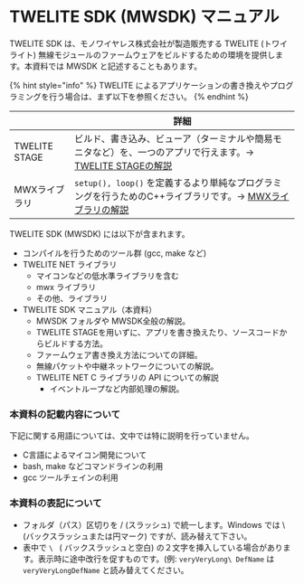 # TWELITE SDK (MWSDK) マニュアル



TWELITE SDK は、モノワイヤレス株式会社が製造販売する TWELITE (トワイライト) 無線モジュールのファームウェアをビルドするための環境を提供します。本資料では MWSDK と記述することもあります。

{% hint style="info" %}
TWELITE によるアプリケーションの書き換えやプログラミングを行う場合は、まず以下を参照ください。
{% endhint %}

|               | 詳細                                                                                                                                    |
| ------------- | ------------------------------------------------------------------------------------------------------------------------------------- |
| TWELITE STAGE | ビルド、書き込み、ビューア（ターミナルや簡易モニタなど）を、一つのアプリで行えます。→ <a href="https://mono-wireless.com/jp/products/stage/">TWELITE STAGEの解説</a> |
| MWXライブラリ      | `setup(), loop()` を定義するより単純なプログラミングを行うためのC++ライブラリです。→ <a href="https://mwx.twelite.info">MWXライブラリの解説</a>     |



TWELITE SDK (MWSDK) には以下が含まれます。

* コンパイルを行うためのツール群 (gcc, make など)
* TWELITE NET ライブラリ
  * マイコンなどの低水準ライブラリを含む
  * mwx ライブラリ
  * その他、ライブラリ
* TWELITE SDK マニュアル（本資料）
  * MWSDK フォルダや MWSDK全般の解説。
  * TWELITE STAGEを用いずに、アプリを書き換えたり、ソースコードからビルドする方法。
  * ファームウェア書き換え方法についての詳細。
  * 無線パケットや中継ネットワークについての解説。
  * TWELITE NET C ライブラリの API についての解説 
    * イベントループなど内部処理の解説。



### 本資料の記載内容について

下記に関する用語については、文中では特に説明を行っていません。

* C言語によるマイコン開発について
* bash, make などコマンドラインの利用
* gcc ツールチェインの利用



### 本資料の表記について

* フォルダ（パス）区切りを / (スラッシュ) で統一します。Windows では \ (バックスラッシュまたは円マーク) ですが、読み替えて下さい。
* 表中で `\ ` ( バックスラッシュと空白) の２文字を挿入している場合があります。表示時に途中改行を促すものです。(例: `veryVeryLong\ DefName` は `veryVeryLongDefName`  と読み替えてください。

